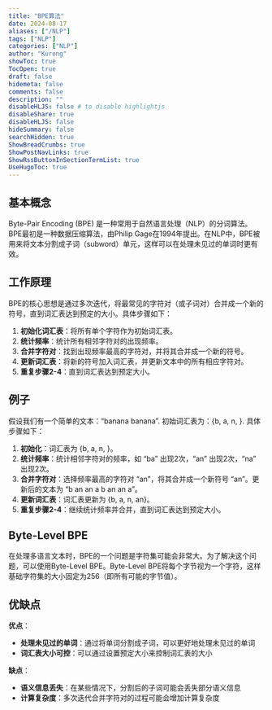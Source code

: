 ```yaml
---
title: "BPE算法"
date: 2024-08-17
aliases: ["/NLP"]
tags: ["NLP"]
categories: ["NLP"]
author: "Kurong"
showToc: true
TocOpen: true
draft: false
hidemeta: false
comments: false
description: ""
disableHLJS: false # to disable highlightjs
disableShare: true
disableHLJS: false
hideSummary: false
searchHidden: true
ShowBreadCrumbs: true
ShowPostNavLinks: true
ShowRssButtonInSectionTermList: true
UseHugoToc: true
---
```


## 基本概念

Byte-Pair Encoding (BPE) 是一种常用于自然语言处理（NLP）的分词算法。BPE最初是一种数据压缩算法，由Philip Gage在1994年提出。在NLP中，BPE被用来将文本分割成子词（subword）单元，这样可以在处理未见过的单词时更有效。



## 工作原理

BPE的核心思想是通过多次迭代，将最常见的字符对（或子词对）合并成一个新的符号，直到词汇表达到预定的大小。具体步骤如下：

1. **初始化词汇表**：将所有单个字符作为初始词汇表。
2. **统计频率**：统计所有相邻字符对的出现频率。
3. **合并字符对**：找到出现频率最高的字符对，并将其合并成一个新的符号。
4. **更新词汇表**：将新的符号加入词汇表，并更新文本中的所有相应字符对。
5. **重复步骤2-4**：直到词汇表达到预定大小。



## 例子

假设我们有一个简单的文本：“banana banana”. 初始词汇表为：{b, a, n, }. 具体步骤如下：

1. **初始化**：词汇表为 {b, a, n, }。
2. **统计频率**：统计相邻字符对的频率，如 “ba” 出现2次，“an” 出现2次，“na” 出现2次。
3. **合并字符对**：选择频率最高的字符对 “an”，将其合并成一个新符号 “an”。更新后的文本为 “b an an a b an an a”。
4. **更新词汇表**：词汇表更新为 {b, a, n, an}。
5. **重复步骤2-4**：继续统计频率并合并，直到词汇表达到预定大小。



## Byte-Level BPE

在处理多语言文本时，BPE的一个问题是字符集可能会非常大。为了解决这个问题，可以使用Byte-Level BPE。Byte-Level BPE将每个字节视为一个字符，这样基础字符集的大小固定为256（即所有可能的字节值）。



## 优缺点

**优点**：

- **处理未见过的单词**：通过将单词分割成子词，可以更好地处理未见过的单词
- **词汇表大小可控**：可以通过设置预定大小来控制词汇表的大小

**缺点**：

- **语义信息丢失**：在某些情况下，分割后的子词可能会丢失部分语义信息
- **计算复杂度**：多次迭代合并字符对的过程可能会增加计算复杂度
